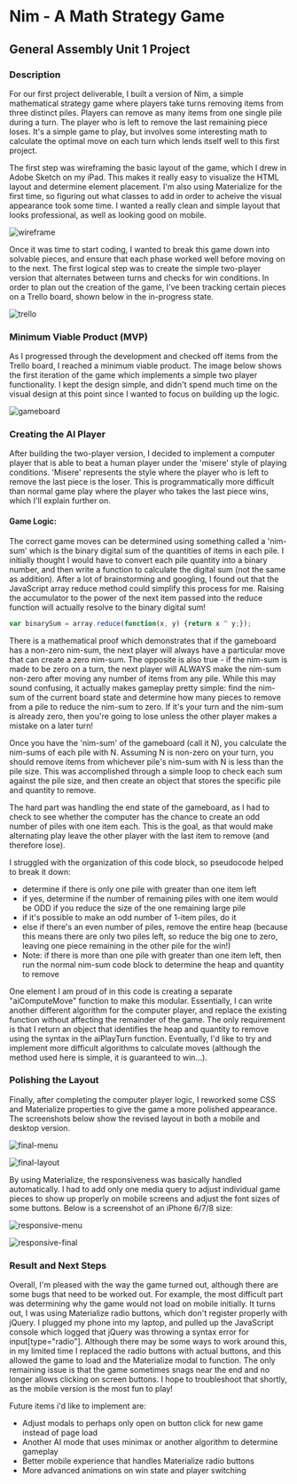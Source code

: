 # Nim - A Math Strategy Game
## General Assembly Unit 1 Project

### Description

For our first project deliverable, I built a version of Nim, a simple mathematical strategy game where players take turns removing items from three distinct piles. Players can remove as many items from one single pile during a turn. The player who is left to remove the last remaining piece loses. It's a simple game to play, but involves some interesting math to calculate the optimal move on each turn which lends itself well to this first project. 

The first step was wireframing the basic layout of the game, which I drew in Adobe Sketch on my iPad. This makes it really easy to visualize the HTML layout and determine element placement. I'm also using Materialize for the first time, so figuring out what classes to add in order to acheive the visual appearance took some time. I wanted a really clean and simple layout that looks professional, as well as looking good on mobile. 

![wireframe](img/project1-wireframe.png?raw=true)

Once it was time to start coding, I wanted to break this game down into solvable pieces, and ensure that each phase worked well before moving on to the next. The first logical step was to create the simple two-player version that alternates between turns and checks for win conditions. In order to plan out the creation of the game, I've been tracking certain pieces on a Trello board, shown below in the in-progress state.

![trello](img/trello.png?raw=true)

### Minimum Viable Product (MVP)

As I progressed through the development and checked off items from the Trello board, I reached a minimum viable product. The image below shows the first iteration of the game which implements a simple two player functionality. I kept the design simple, and didn't spend much time on the visual design at this point since I wanted to focus on building up the logic.

![gameboard](img/gameboard.png?raw=true)


### Creating the AI Player

After building the two-player version, I decided to implement a computer player that is able to beat a human player under the 'misere' style of playing conditions. 'Misere' represents the style where the player who is left to remove the last piece is the loser. This is programmatically more difficult than normal game play where the player who takes the last piece wins, which I'll explain further on.

#### Game Logic:

The correct game moves can be determined using something called a 'nim-sum' which is the binary digital sum of the quantities of items in each pile. I initially thought I would have to convert each pile quantity into a binary number, and then write a function to calculate the digital sum (not the same as addition). After a lot of brainstorming and googling, I found out that the JavaScript array reduce method could simplify this process for me. Raising the accumulator to the power of the next item passed into the reduce function will actually resolve to the binary digital sum!

```javascript
var binarySum = array.reduce(function(x, y) {return x ^ y;});
```

There is a mathematical proof which demonstrates that if the gameboard has a non-zero nim-sum, the next player will always have a particular move that can create a zero nim-sum. The opposite is also true - if the nim-sum is made to be zero on a turn, the next player will ALWAYS make the nim-sum non-zero after moving any number of items from any pile. While this may sound confusing, it actually makes gameplay pretty simple: find the nim-sum of the current board state and determine how many pieces to remove from a pile to reduce the nim-sum to zero. If it's your turn and the nim-sum is already zero, then you're going to lose unless the other player makes a mistake on a later turn!

Once you have the 'nim-sum' of the gameboard (call it N), you calculate the nim-sums of each pile with N. Assuming N is non-zero on your turn, you should remove items from whichever pile's nim-sum with N is less than the pile size. This was accomplished through a simple loop to check each sum against the pile size, and then create an object that stores the specific pile and quantity to remove.

The hard part was handling the end state of the gameboard, as I had to check to see whether the computer has the chance to create an odd number of piles with one item each. This is the goal, as that would make alternating play leave the other player with the last item to remove (and therefore lose).

I struggled with the organization of this code block, so pseudocode helped to break it down:
* determine if there is only one pile with greater than one item left
* if yes, determine if the number of remaining piles with one item would be ODD if you reduce the size of the one remaining large pile
* if it's possible to make an odd number of 1-item piles, do it
* else if there's an even number of piles, remove the entire heap (because this means there are only two piles left, so reduce the big one to zero, leaving one piece remaining in the other pile for the win!)
* Note: if there is more than one pile with greater than one item left, then run the normal nim-sum code block to determine the heap and quantity to remove

One element I am proud of in this code is creating a separate "aiComputeMove" function to make this modular. Essentially, I can write another different algorithm for the computer player, and replace the existing function without affecting the remainder of the game. The only requirement is that I return an object that identifies the heap and quantity to remove using the syntax in the aiPlayTurn function. Eventually, I'd like to try and implement more difficult algorithms to calculate moves (although the method used here is simple, it is guaranteed to win...).

### Polishing the Layout

Finally, after completing the computer player logic, I reworked some CSS and Materialize properties to give the game a more polished appearance. The screenshots below show the revised layout in both a mobile and desktop version.

![final-menu](img/final-menu.png?raw=true)

![final-layout](img/final.png?raw=true)

By using Materialize, the responsiveness was basically handled automatically. I had to add only one media query to adjust individual game pieces to show up properly on mobile screens and adjust the font sizes of some buttons. Below is a screenshot of an iPhone 6/7/8 size:

![responsive-menu](img/responsive-menu.png?raw=true)

![responsive-final](img/responsive-final.png?raw=true)

### Result and Next Steps

Overall, I'm pleased with the way the game turned out, although there are some bugs that need to be worked out. For example, the most difficult part was determining why the game would not load on mobile initially. It turns out, I was using Materialize radio buttons, which don't register properly with jQuery. I plugged my phone into my laptop, and pulled up the JavaScript console which logged that jQuery was throwing a syntax error for input[type="radio"]. Although there may be some ways to work around this, in my limited time I replaced the radio buttons with actual buttons, and this allowed the game to load and the Materialize modal to function. The only remaining issue is that the game sometimes snags near the end and no longer allows clicking on screen buttons. I hope to troubleshoot that shortly, as the mobile version is the most fun to play!

Future items i'd like to implement are:

* Adjust modals to perhaps only open on button click for new game instead of page load
* Another AI mode that uses minimax or another algorithm to determine gameplay
* Better mobile experience that handles Materialize radio buttons
* More advanced animations on win state and player switching

